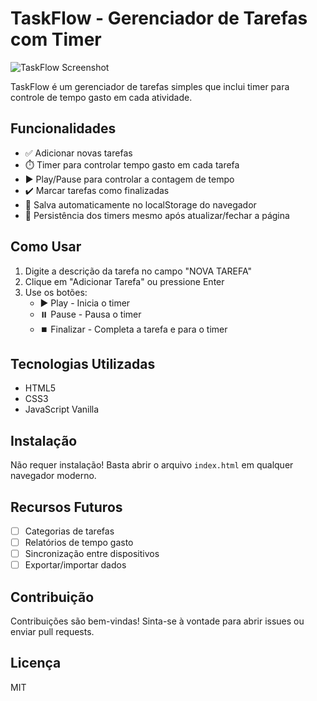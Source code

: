 # TaskFlow - Gerenciador de Tarefas com Timer

![TaskFlow Screenshot](screenshot.png) <!-- Adicione uma screenshot depois -->

TaskFlow é um gerenciador de tarefas simples que inclui timer para controle de tempo gasto em cada atividade.

## Funcionalidades

- ✅ Adicionar novas tarefas
- ⏱️ Timer para controlar tempo gasto em cada tarefa
- ▶️ Play/Pause para controlar a contagem de tempo
- ✔️ Marcar tarefas como finalizadas
- 💾 Salva automaticamente no localStorage do navegador
- 🔄 Persistência dos timers mesmo após atualizar/fechar a página

## Como Usar

1. Digite a descrição da tarefa no campo "NOVA TAREFA"
2. Clique em "Adicionar Tarefa" ou pressione Enter
3. Use os botões:
   - ▶️ Play - Inicia o timer
   - ⏸️ Pause - Pausa o timer
   - ⏹️ Finalizar - Completa a tarefa e para o timer

## Tecnologias Utilizadas

- HTML5
- CSS3
- JavaScript Vanilla

## Instalação

Não requer instalação! Basta abrir o arquivo `index.html` em qualquer navegador moderno.

## Recursos Futuros

- [ ] Categorias de tarefas
- [ ] Relatórios de tempo gasto
- [ ] Sincronização entre dispositivos
- [ ] Exportar/importar dados

## Contribuição

Contribuições são bem-vindas! Sinta-se à vontade para abrir issues ou enviar pull requests.

## Licença

MIT